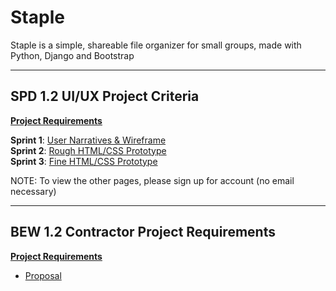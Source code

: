 # Staple

Staple is a simple, shareable file organizer for small groups, made with Python, Django and Bootstrap

---
## SPD 1.2 UI/UX Project Criteria 
**[Project Requirements](https://docs.google.com/document/d/15m8P9ic7sJqVovTozIRdikWCI7HQ_f5TOc5qpqyiAYs/edit#)**    

 **Sprint 1**: [User Narratives & Wireframe](static/files/sprint1.md)   
 **Sprint 2**: [Rough HTML/CSS Prototype](static/files/sprint2.md)    
 **Sprint 3**: [Fine HTML/CSS Prototype](https://staple-acn.herokuapp.com)

 NOTE: To view the other pages, please sign up for account (no email necessary)
  
---
## BEW 1.2 Contractor Project Requirements 
**[Project Requirements](https://make-school-courses.github.io/BEW-1.2-Authentication-and-Associations/#/Projects/requirements)**

- [Proposal](static/files/proposal.md)


